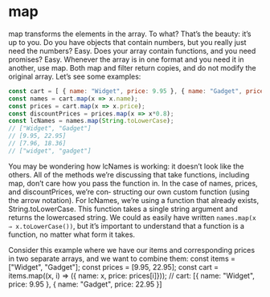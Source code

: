 # map

map transforms the elements in the array. To what? That’s the beauty: it’s up to you. Do you have objects that contain numbers, but you really just need the numbers? Easy. Does your array contain functions, and you need promises? Easy. Whenever the array is in one format and you need it in another, use map. Both map and filter return copies, and do not modify the original array. Let’s see some examples:

```javascript
const cart = [ { name: "Widget", price: 9.95 }, { name: "Gadget", price: 22.95 }];
const names = cart.map(x => x.name);
const prices = cart.map(x => x.price);
const discountPrices = prices.map(x => x*0.8); 
const lcNames = names.map(String.toLowerCase);
// ["Widget", "Gadget"]
// [9.95, 22.95]
// [7.96, 18.36]
// ["widget", "gadget"]
```

You may be wondering how lcNames is working: it doesn’t look like the others. All of the methods we’re discussing that take functions, including map, don’t care how you pass the function in. In the case of names, prices, and discountPrices, we’re con‐ structing our own custom function (using the arrow notation). For lcNames, we’re using a function that already exists, String.toLowerCase. This function takes a single string argument and returns the lowercased string. We could as easily have written ```names.map(x ⇒ x.toLowerCase())```, but it’s important to understand that a function is a function, no matter what form it takes.

Consider this example where we have our items and corresponding prices in two separate arrays, and we want to combine them:
const items = ["Widget", "Gadget"];
const prices = [9.95, 22.95];
const cart = items.map((x, i) => ({ name: x, price: prices[i]}));
// cart: [{ name: "Widget", price: 9.95 }, { name: "Gadget", price: 22.95 }]
